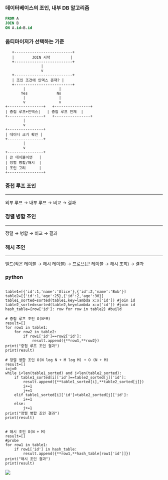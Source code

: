 ### 데이터베이스의 조인, 내부 DB 알고리즘
```sql
FROM A
JOIN B
ON A.id=B.id
```

### 옵티마이저가 선택하는 기준
```pgsql
   +--------------------------+
   |        JOIN 시작         |
   +--------------------------+
                |
                v
   +--------------------------+
   | 조인 조건에 인덱스 존재? |
   +--------------------------+
        |               |
       Yes             No
        |               |
        v               v
+----------------+   +----------------+
| 중첩 루프+인덱스|   | 중첩 루프 전체  |
+----------------+   +----------------+
        |
        v
+----------------+
| 데이터 크기 확인 |
+----------------+
        |
        v
+----------------+
| 큰 테이블이면   |
| 정렬 병합/해시  |
| 조인 고려      |
+----------------+
```

### 중첩 루프 조인
----------------------
외부 루프 → 내부 루프 → 비교 → 결과

### 정렬 병합 조인
----------------------
정렬 → 병합 → 비교 → 결과

### 해시 조인
----------------------
빌드(작은 테이블 → 해시 테이블) → 프로브(큰 테이블 → 해시 조회) → 결과

### python
```python3

table1=[{'id':1,'name':'Alice'},{'id':2,'name':'Bob'}]
table2=[{'id':1,'age':25},{'id':2,'age':30}]
table1_sorted=sorted(table1,key=lambda x:x['id']) #join id 
table2_sorted=sorted(table2,key=lambda x:x['id']) #join id 
hash_table={row['id']: row for row in table2} #build 

# 중첩 루프 조인 O(N*M)
result=[]
for row1 in table1:
    for row2 in table2:
        if row1['id']==row2['id']:
            result.append({**row1,**row2})
print("중첩 루프 조인 결과")
print(result)

# 정렬 병합 조인 O(N log N + M log M) + O (N + M)
result=[]
i=j=0
while i<len(table1_sorted) and j<len(table2_sorted):
    if table1_sorted[i]['id']==table2_sorted[j]['id']:
        result.append({**table1_sorted[i],**table2_sorted[j]})
        i+=1
        j+=1
    elif table1_sorted[i]['id']<table2_sorted[j]['id']:
        i+=1
    else:
        j+=1
print("정렬 병합 조인 결과")
print(result)


# 해시 조인 O(N + M)
result=[]
#probe
for row1 in table1:
    if row1['id'] in hash_table:
        result.append({**row1,**hash_table[row1['id']]})
print("해시 조인 결과")
print(result)

```

<img src="https://github.com/user-attachments/assets/b0a68c31-f93a-42c1-803e-d6009523382b"/><br>
